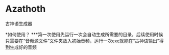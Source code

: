 # Azathoth
古神语生成器

*如何使用？
***第一次使用先运行一次会自动生成所需要的目录，后续使用时候只需要在“音频源文件”文件夹放入初始音频，运行一次exe就能在“古神语输出”得到生成好的音频
